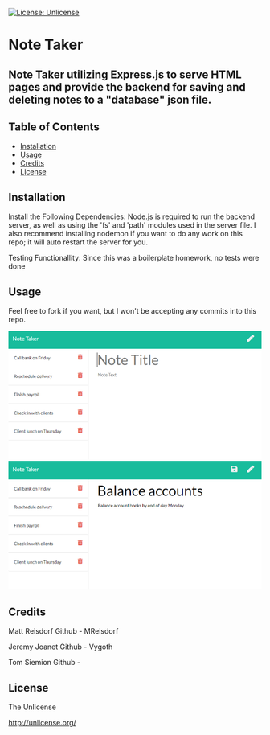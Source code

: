 [![License: Unlicense](https://img.shields.io/badge/license-Unlicense-blue.svg)](http://unlicense.org/)
# Note Taker

## Note Taker utilizing Express.js to serve HTML pages and provide the backend for saving and deleting notes to a "database" json file. 


## Table of Contents

- [Installation](#Installation)
- [Usage](#Usage)
- [Credits](#Credits)
- [License](#License)

## Installation

Install the Following Dependencies:
Node.js is required to run the backend server, as well as using the 'fs' and 'path' modules used in the server file. I also recommend installing nodemon if you want to do any work on this repo; it will auto restart the server for you. 

Testing Functionallity:
Since this was a boilerplate homework, no tests were done

## Usage

Feel free to fork if you want, but I won't be accepting any commits into this repo. 

![Screenshot 1](./Assets/11-express-homework-demo-01.png)
![Screenshot 2](./Assets/11-express-homework-demo-02.png)



## Credits

Matt Reisdorf
Github - MReisdorf

Jeremy Joanet
Github - Vygoth

Tom Siemion
Github - 


## License

The Unlicense

http://unlicense.org/
